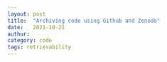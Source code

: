 ```yaml
---
layout: post
title:  "Archiving code using Github and Zenodo"
date:   2021-10-21
authur:
category: code
tags: retrievability
---
```


